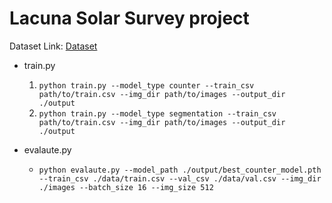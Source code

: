 # Lacuna Solar Survey project

Dataset Link: [Dataset](https://www.kaggle.com/datasets/kimp1995/lacuna-solar-survey-challenge/data)

- train.py 
  1. ``python train.py --model_type counter --train_csv path/to/train.csv --img_dir path/to/images --output_dir ./output``
  2. ``python train.py --model_type segmentation --train_csv path/to/train.csv --img_dir path/to/images --output_dir ./output``

- evalaute.py
  - ``python evalaute.py --model_path ./output/best_counter_model.pth --train_csv ./data/train.csv --val_csv ./data/val.csv --img_dir ./images --batch_size 16 --img_size 512``